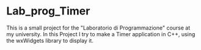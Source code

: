 # Lab_prog_Timer
This is a small project for the "Laboratorio di Programmazione" course at my university. In this Project I try to make a Timer application in C++, using the wxWidgets library to display it.
